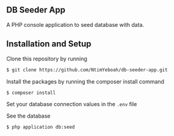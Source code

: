 ## DB Seeder App

A PHP console application to seed database with data.

## Installation and Setup

Clone this repository by running
```bash
$ git clone https://github.com/NtimYeboah/db-seeder-app.git
```
Install the packages by running the composer install command
```bash
$ composer install
```

Set your database connection values in the `.env` file

See the database
```base
$ php application db:seed
```